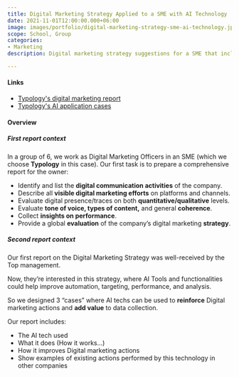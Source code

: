 ```yaml
---
title: Digital Marketing Strategy Applied to a SME with AI Technology
date: 2021-11-01T12:00:00.000+06:00
image: images/portfolio/digital-marketing-strategy-sme-ai-technology.jpg
scope: School, Group
categories:
- Marketing
description: Digital marketing strategy suggestions for a SME that includes AI Technology.

---
```

#### Links

* [Typology's digital marketing report](/pdfs/digital-marketing-strategy-sme-ai-technology/typology-digital-marketing-report.pdf)
* [Typology's AI application cases](/pdfs/digital-marketing-strategy-sme-ai-technology/typology-ai-application-cases.pdf)

#### Overview

##### First report context

In a group of 6, we work as Digital Marketing Officers in an SME (which we choose **Typology** in this case). Our first task is to prepare a comprehensive report for the owner:

* Identify and list the **digital communication activities** of the company.
* Describe all **visible digital marketing efforts** on platforms and channels.
* Evaluate digital presence/traces on both **quantitative/qualitative** levels.
* Evaluate **tone of voice, types of content,** and general **coherence**.
* Collect **insights on performance**.
* Provide a global **evaluation** of the company’s digital marketing **strategy**.

##### Second report context

Our first report on the Digital Marketing Strategy was well-received by the Top management.

Now, they’re interested in this strategy, where AI Tools and functionalities could help improve automation, targeting, performance, and analysis.

So we designed 3 “cases” where AI techs can be used to **reinforce** Digital marketing actions and **add value** to data collection.

Our report includes:

* The AI tech used
* What it does (How it works...)
* How it improves Digital marketing actions
* Show examples of existing actions performed by this technology in other companies